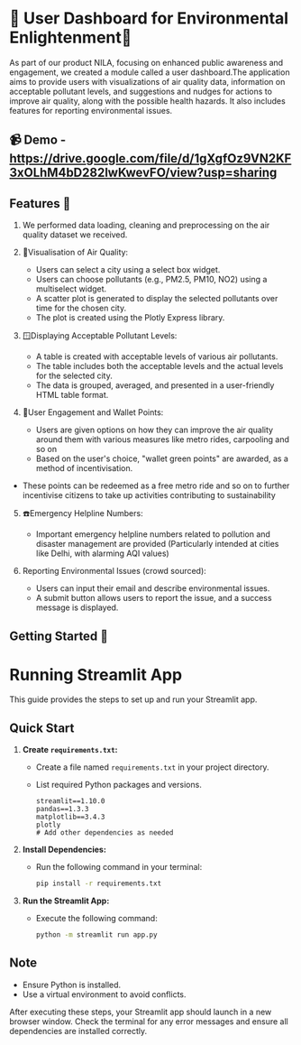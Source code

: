 # 🚗 User Dashboard for Environmental Enlightenment🧑

As part of our product NILA, focusing on enhanced public awareness and engagement, we created a module called a user dashboard.The application aims to provide users with visualizations of air quality data, information on acceptable pollutant levels, and suggestions and nudges for actions to improve air quality, along with the possible health hazards. It also includes features for reporting environmental issues.

## 📹 Demo - https://drive.google.com/file/d/1gXgfOz9VN2KF3xOLhM4bD282lwKwevFO/view?usp=sharing


## Features 🌟
1. We performed data loading, cleaning and preprocessing on the air quality dataset we received. 

2. 🎐Visualisation of Air Quality:
   - Users can select a city using a select box widget.
   - Users can choose pollutants (e.g., PM2.5, PM10, NO2) using a multiselect widget.
   - A scatter plot is generated to display the selected pollutants over time for the chosen city.
   - The plot is created using the Plotly Express library.

3. 🪟Displaying Acceptable Pollutant Levels:
   - A table is created with acceptable levels of various air pollutants.
   - The table includes both the acceptable levels and the actual levels for the selected city.
   - The data is grouped, averaged, and presented in a user-friendly HTML table format.

4. 👛User Engagement and Wallet Points:
   - Users are given options on how they can improve the air quality around them with various measures like metro rides, carpooling and so on
   - Based on the user's choice, "wallet green points" are awarded, as a method of incentivisation. 
- These points can be redeemed as a free metro ride and so on to further incentivise citizens to take up activities contributing to sustainability

5. ☎️Emergency Helpline Numbers:
   - Important emergency helpline numbers related to pollution and disaster management are provided (Particularly intended at cities like Delhi, with alarming AQI values)

6. Reporting Environmental Issues (crowd sourced):
   - Users can input their email and describe environmental issues.
   - A submit button allows users to report the issue, and a success message is displayed.


## Getting Started 🚀

# Running Streamlit App

This guide provides the steps to set up and run your Streamlit app.

## Quick Start

1. **Create `requirements.txt`:**
   - Create a file named `requirements.txt` in your project directory.
   - List required Python packages and versions.

     ```plaintext
     streamlit==1.10.0
     pandas==1.3.3
     matplotlib==3.4.3
     plotly
     # Add other dependencies as needed
     ```

2. **Install Dependencies:**
   - Run the following command in your terminal:

     ```bash
     pip install -r requirements.txt
     ```

3. **Run the Streamlit App:**
   - Execute the following command:

     ```bash
     python -m streamlit run app.py
     ```
  
   

## Note

- Ensure Python is installed.
- Use a virtual environment to avoid conflicts.

After executing these steps, your Streamlit app should launch in a new browser window. Check the terminal for any error messages and ensure all dependencies are installed correctly.

